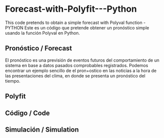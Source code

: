 # Forecast-with-Polyfit---Python
This code pretends to obtain a simple forecast with Polyval function - PYTHON
Este es un código que pretende obtener un pronóstico simple usando la función Polyval en Python. 

## Pronóstico / Forecast
El pronóstico es una previsión de eventos futuros del comportamiento de un sistema en base a datos pasados comprobables registrados. Podemos encontrar un ejemplo sencillo de el pron+ostico en las noticias a la hora de las presentaciones del clima, en donde se presenta un pronóstico del tiempo. 


## Polyfit





## Código / Code





## Simulación / Simulation






